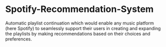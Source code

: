 # Spotify-Recommendation-System
Automatic playlist continuation which would enable any music platform (here Spotify) to seamlessly support their users in creating and expanding the playlists by making recommendations based on their choices and preferences.
